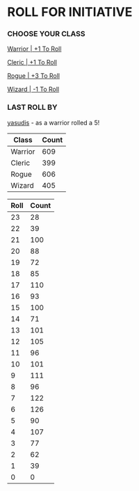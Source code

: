 # ROLL FOR INITIATIVE
### CHOOSE YOUR CLASS

[Warrior | +1 To Roll](https://github.com/benjaminsampica/benjaminsampica/issues/new?title=roll%7Cwarrior&body=Just+click+%27Submit+new+issue%27.)

[Cleric | +1 To Roll](https://github.com/benjaminsampica/benjaminsampica/issues/new?title=roll%7Ccleric&body=Just+click+%27Submit+new+issue%27.)

[Rogue | +3 To Roll](https://github.com/benjaminsampica/benjaminsampica/issues/new?title=roll%7Crogue&body=Just+click+%27Submit+new+issue%27.)

[Wizard | -1 To Roll](https://github.com/benjaminsampica/benjaminsampica/issues/new?title=roll%7Cwizard&body=Just+click+%27Submit+new+issue%27.)
### LAST ROLL BY
[yasudis](https://www.github.com/yasudis) - as a warrior rolled a 5!

|Class|Count|
|-|-|
|Warrior|609|
|Cleric|399|
|Rogue|606|
|Wizard|405|

|Roll|Count|
|-|-|
|23|28
|22|39
|21|100
|20|88
|19|72
|18|85
|17|110
|16|93
|15|100
|14|71
|13|101
|12|105
|11|96
|10|101
|9|111
|8|96
|7|122
|6|126
|5|90
|4|107
|3|77
|2|62
|1|39
|0|0
